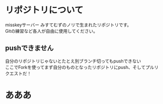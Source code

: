 # リポジトリについて
misskeyサーバー みすてむずのノリで生まれたリポジトリです。  
Gitの練習など各人が自由に使用してください。

## pushできません
自分のリポジトリじゃないとたとえ別ブランチ切ってもpushできない  
ここでForkを使ってまず自分のものとなったリポジトリにpush、そしてプルリクエストだ！

# あああ
